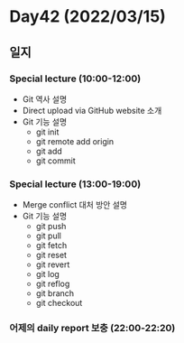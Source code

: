 # Day42 (2022/03/15)

## 일지

### Special lecture (10:00-12:00)

  * Git 역사 설명
  * Direct upload via GitHub website 소개
  * Git 기능 설명
    * git init
    * git remote add origin
    * git add
    * git commit

### Special lecture (13:00-19:00)

  * Merge conflict 대처 방안 설명
  * Git 기능 설명
    * git push
    * git pull
    * git fetch
    * git reset
    * git revert
    * git log
    * git reflog
    * git branch
    * git checkout

### 어제의 daily report 보충 (22:00-22:20)
